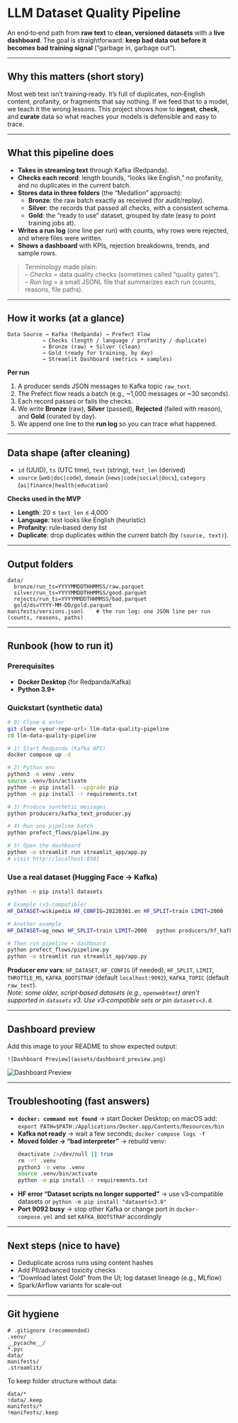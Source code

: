 # LLM Dataset Quality Pipeline

An end‑to‑end path from **raw text** to **clean, versioned datasets** with a **live dashboard**. 
The goal is straightforward: **keep bad data out before it becomes bad training signal** (“garbage in, garbage out”).

---

## Why this matters (short story)
Most web text isn’t training‑ready. It’s full of duplicates, non‑English content, profanity, or fragments that say nothing. 
If we feed that to a model, we teach it the wrong lessons. This project shows how to **ingest**, **check**, and **curate** data 
so what reaches your models is defensible and easy to trace.

---

## What this pipeline does
- **Takes in streaming text** through Kafka (Redpanda).
- **Checks each record**: length bounds, “looks like English,” no profanity, and no duplicates in the current batch.
- **Stores data in three folders** (the “Medallion” approach):
  - **Bronze**: the raw batch exactly as received (for audit/replay).
  - **Silver**: the records that passed all checks, with a consistent schema.
  - **Gold**: the “ready to use” dataset, grouped by date (easy to point training jobs at).
- **Writes a run log** (one line per run) with counts, why rows were rejected, and where files were written.
- **Shows a dashboard** with KPIs, rejection breakdowns, trends, and sample rows.

> Terminology made plain:  
> – *Checks* = data quality checks (sometimes called “quality gates”).  
> – *Run log* = a small JSONL file that summarizes each run (counts, reasons, file paths).

---

## How it works (at a glance)
```
Data Source → Kafka (Redpanda) → Prefect Flow
           → Checks (length / language / profanity / duplicate)
           → Bronze (raw) + Silver (clean)
           → Gold (ready for training, by day)
           → Streamlit Dashboard (metrics + samples)
```

**Per run**
1) A producer sends JSON messages to Kafka topic `raw_text`.  
2) The Prefect flow reads a batch (e.g., ~1,000 messages or ~30 seconds).  
3) Each record passes or fails the checks.  
4) We write **Bronze** (raw), **Silver** (passed), **Rejected** (failed with reason), and **Gold** (curated by day).  
5) We append one line to the **run log** so you can trace what happened.

---

## Data shape (after cleaning)
- `id` (UUID), `ts` (UTC time), `text` (string), `text_len` (derived)  
- `source` (`web|doc|code`), `domain` (`news|code|social|docs`), `category` (`ai|finance|health|education`)

**Checks used in the MVP**
- **Length**: 20 ≤ `text_len` ≤ 4,000  
- **Language**: text looks like English (heuristic)  
- **Profanity**: rule‑based deny list  
- **Duplicate**: drop duplicates within the current batch (by `(source, text)`).

---

## Output folders
```
data/
  bronze/run_ts=YYYYMMDDTHHMMSS/raw.parquet
  silver/run_ts=YYYYMMDDTHHMMSS/good.parquet
  rejects/run_ts=YYYYMMDDTHHMMSS/bad.parquet
  gold/ds=YYYY-MM-DD/gold.parquet
manifests/versions.jsonl    # the run log: one JSON line per run (counts, reasons, paths)
```

---

## Runbook (how to run it)

### Prerequisites
- **Docker Desktop** (for Redpanda/Kafka)
- **Python 3.9+**

### Quickstart (synthetic data)
```bash
# 0) Clone & enter
git clone <your-repo-url> llm-data-quality-pipeline
cd llm-data-quality-pipeline

# 1) Start Redpanda (Kafka API)
docker compose up -d

# 2) Python env
python3 -m venv .venv
source .venv/bin/activate
python -m pip install --upgrade pip
python -m pip install -r requirements.txt

# 3) Produce synthetic messages
python producers/kafka_text_producer.py

# 4) Run one pipeline batch
python prefect_flows/pipeline.py

# 5) Open the dashboard
python -m streamlit run streamlit_app/app.py
# visit http://localhost:8501
```

### Use a real dataset (Hugging Face → Kafka)
```bash
python -m pip install datasets

# Example (v3-compatible)
HF_DATASET=wikipedia HF_CONFIG=20220301.en HF_SPLIT=train LIMIT=2000   python producers/hf_kafka_producer.py

# Another example
HF_DATASET=ag_news HF_SPLIT=train LIMIT=2000   python producers/hf_kafka_producer.py

# Then run pipeline + dashboard
python prefect_flows/pipeline.py
python -m streamlit run streamlit_app/app.py
```

**Producer env vars**: `HF_DATASET`, `HF_CONFIG` (if needed), `HF_SPLIT`, `LIMIT`, `THROTTLE_MS`, 
`KAFKA_BOOTSTRAP` (default `localhost:9092`), `KAFKA_TOPIC` (default `raw_text`).  
*Note: some older, script‑based datasets (e.g., `openwebtext`) aren’t supported in `datasets` v3. Use v3‑compatible sets or pin `datasets<3.0`.*

---

## Dashboard preview
Add this image to your README to show expected output:
```
![Dashboard Preview](assets/dashboard_preview.png)
```

![Dashboard Preview](assets/dashboard_preview.png)

---

## Troubleshooting (fast answers)
- **`docker: command not found`** → start Docker Desktop; on macOS add:  
  `export PATH=$PATH:/Applications/Docker.app/Contents/Resources/bin`
- **Kafka not ready** → wait a few seconds; `docker compose logs -f`
- **Moved folder → “bad interpreter”** → rebuild venv:
  ```bash
  deactivate 2>/dev/null || true
  rm -rf .venv
  python3 -m venv .venv
  source .venv/bin/activate
  python -m pip install -r requirements.txt
  ```
- **HF error “Dataset scripts no longer supported”** → use v3‑compatible datasets or `python -m pip install "datasets<3.0"`
- **Port 9092 busy** → stop other Kafka or change port in `docker-compose.yml` and set `KAFKA_BOOTSTRAP` accordingly

---

## Next steps (nice to have)
- Deduplicate across runs using content hashes
- Add PII/advanced toxicity checks
- “Download latest Gold” from the UI; log dataset lineage (e.g., MLflow)
- Spark/Airflow variants for scale‑out

---

## Git hygiene
```
# .gitignore (recommended)
.venv/
__pycache__/
*.pyc
data/
manifests/
.streamlit/
```
To keep folder structure without data:
```
data/*
!data/.keep
manifests/*
!manifests/.keep
```
